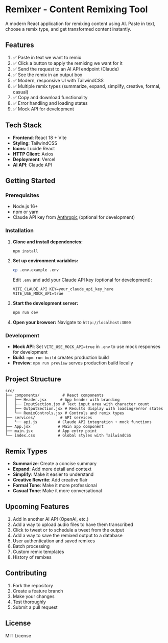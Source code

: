 # Remixer - Content Remixing Tool

A modern React application for remixing content using AI. Paste in text, choose a remix type, and get transformed content instantly.

## Features

1. ✅ Paste in text we want to remix
2. ✅ Click a button to apply the remixing we want for it
3. ✅ Send the request to an AI API endpoint (Claude)
4. ✅ See the remix in an output box
5. ✅ Modern, responsive UI with TailwindCSS
6. ✅ Multiple remix types (summarize, expand, simplify, creative, formal, casual)
7. ✅ Copy and download functionality
8. ✅ Error handling and loading states
9. ✅ Mock API for development

## Tech Stack

- **Frontend**: React 18 + Vite
- **Styling**: TailwindCSS
- **Icons**: Lucide React
- **HTTP Client**: Axios
- **Deployment**: Vercel
- **AI API**: Claude API

## Getting Started

### Prerequisites

- Node.js 16+ 
- npm or yarn
- Claude API key from [Anthropic](https://console.anthropic.com/) (optional for development)

### Installation

1. **Clone and install dependencies:**
   ```bash
   npm install
   ```

2. **Set up environment variables:**
   ```bash
   cp .env.example .env
   ```
   
   Edit `.env` and add your Claude API key (optional for development):
   ```
   VITE_CLAUDE_API_KEY=your_claude_api_key_here
   VITE_USE_MOCK_API=true
   ```

3. **Start the development server:**
   ```bash
   npm run dev
   ```

4. **Open your browser:**
   Navigate to `http://localhost:3000`

### Development

- **Mock API**: Set `VITE_USE_MOCK_API=true` in `.env` to use mock responses for development
- **Build**: `npm run build` creates production build
- **Preview**: `npm run preview` serves production build locally

## Project Structure

```
src/
├── components/          # React components
│   ├── Header.jsx      # App header with branding
│   ├── InputSection.jsx # Text input area with character count
│   ├── OutputSection.jsx # Results display with loading/error states
│   └── RemixControls.jsx # Controls and remix types
├── services/           # API services
│   └── api.js         # Claude API integration + mock functions
├── App.jsx            # Main app component
├── main.jsx           # App entry point
└── index.css          # Global styles with TailwindCSS
```

## Remix Types

- **Summarize**: Create a concise summary
- **Expand**: Add more detail and context
- **Simplify**: Make it easier to understand
- **Creative Rewrite**: Add creative flair
- **Formal Tone**: Make it more professional
- **Casual Tone**: Make it more conversational

## Upcoming Features

1. Add in another AI API (OpenAI, etc.)
2. Add a way to upload audio files to have them transcribed
3. Click to tweet or to schedule a tweet from the output
4. Add a way to save the remixed output to a database
5. User authentication and saved remixes
6. Batch processing
7. Custom remix templates
8. History of remixes

## Contributing

1. Fork the repository
2. Create a feature branch
3. Make your changes
4. Test thoroughly
5. Submit a pull request

## License

MIT License
